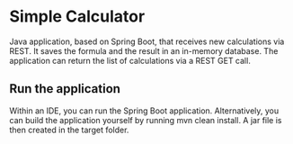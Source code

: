 # Simple Calculator

Java application, based on Spring Boot, that receives new calculations via REST.
It saves the formula and the result in an in-memory database.
The application can return the list of calculations via a REST GET call.

## Run the application

Within an IDE, you can run the Spring Boot application.
Alternatively, you can build the application yourself by running mvn clean install.
A jar file is then created in the target folder.


